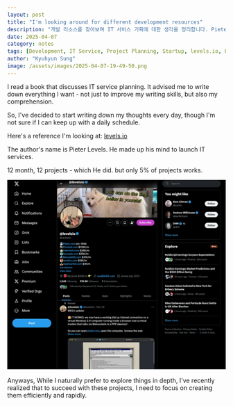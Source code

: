 ```yaml
---
layout: post
title: "I'm looking around for different development resources"
description: "개발 리소스를 찾아보며 IT 서비스 기획에 대한 생각을 정리합니다. Pieter Levels의 12개월 12프로젝트 경험을 통해 배운 효율적인 프로젝트 접근법에 대해 나눕니다."
date: 2025-04-07
category: notes
tags: [Development, IT Service, Project Planning, Startup, levels.io, Personal Notes]
author: "Kyuhyun Sung"
image: /assets/images/2025-04-07-19-49-50.png
---
```


I read a book that discusses IT service planning. It advised me to write down everything I want - not just to improve my writing skills, but also my comprehension.

So, I've decided to start writing down my thoughts every day, though I'm not sure if I can keep up with a daily schedule.

Here's a reference I'm looking at: [levels.io](https://levels.io/blog/)

The author's name is Pieter Levels. He made up his mind to launch IT services.

12 month, 12 projects - which He did.  but only 5% of projects works. 

![](/assets/images/2025-04-07-19-49-50.png)

Anyways, While I naturally prefer to explore things in depth, I've recently realized that to succeed with these projects, I need to focus on creating them efficiently and rapidly.



